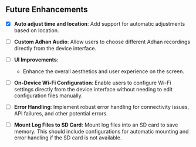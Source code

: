 ## Future Enhancements

- [X] **Auto adjust time and location**: Add support for automatic adjustments based on location.

- [ ] **Custom Adhan Audio**: Allow users to choose different Adhan recordings directly from the device interface.

- [ ] **UI Improvements**:
   - Enhance the overall aesthetics and user experience on the screen.

- [ ] **On-Device Wi-Fi Configuration**: Enable users to configure Wi-Fi settings directly from the device interface without needing to edit configuration files manually.

- [ ] **Error Handling**: Implement robust error handling for connectivity issues, API failures, and other potential errors.

- [ ] **Mount Log Files to SD Card**: Mount log files into an SD card to save memory. This should include configurations for automatic mounting and error handling if the SD card is not available.